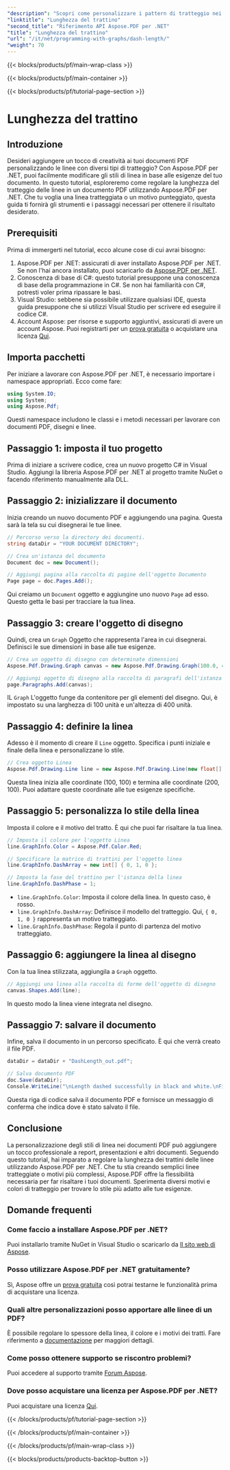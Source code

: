 ```yaml
---
"description": "Scopri come personalizzare i pattern di tratteggio nei PDF utilizzando Aspose.PDF per .NET con la nostra guida passo passo. Perfetto per aggiungere stile ai tuoi documenti."
"linktitle": "Lunghezza del trattino"
"second_title": "Riferimento API Aspose.PDF per .NET"
"title": "Lunghezza del trattino"
"url": "/it/net/programming-with-graphs/dash-length/"
"weight": 70
---
```


{{< blocks/products/pf/main-wrap-class >}}

{{< blocks/products/pf/main-container >}}

{{< blocks/products/pf/tutorial-page-section >}}

# Lunghezza del trattino

## Introduzione

Desideri aggiungere un tocco di creatività ai tuoi documenti PDF personalizzando le linee con diversi tipi di tratteggio? Con Aspose.PDF per .NET, puoi facilmente modificare gli stili di linea in base alle esigenze del tuo documento. In questo tutorial, esploreremo come regolare la lunghezza del tratteggio delle linee in un documento PDF utilizzando Aspose.PDF per .NET. Che tu voglia una linea tratteggiata o un motivo punteggiato, questa guida ti fornirà gli strumenti e i passaggi necessari per ottenere il risultato desiderato.

## Prerequisiti

Prima di immergerti nel tutorial, ecco alcune cose di cui avrai bisogno:

1. Aspose.PDF per .NET: assicurati di aver installato Aspose.PDF per .NET. Se non l'hai ancora installato, puoi scaricarlo da [Aspose.PDF per .NET](https://releases.aspose.com/pdf/net/).
2. Conoscenza di base di C#: questo tutorial presuppone una conoscenza di base della programmazione in C#. Se non hai familiarità con C#, potresti voler prima ripassare le basi.
3. Visual Studio: sebbene sia possibile utilizzare qualsiasi IDE, questa guida presuppone che si utilizzi Visual Studio per scrivere ed eseguire il codice C#.
4. Account Aspose: per risorse e supporto aggiuntivi, assicurati di avere un account Aspose. Puoi registrarti per un [prova gratuita](https://releases.aspose.com/) o acquistare una licenza [Qui](https://purchase.aspose.com/buy).

## Importa pacchetti

Per iniziare a lavorare con Aspose.PDF per .NET, è necessario importare i namespace appropriati. Ecco come fare:

```csharp
using System.IO;
using System;
using Aspose.Pdf;
```

Questi namespace includono le classi e i metodi necessari per lavorare con documenti PDF, disegni e linee.

## Passaggio 1: imposta il tuo progetto

Prima di iniziare a scrivere codice, crea un nuovo progetto C# in Visual Studio. Aggiungi la libreria Aspose.PDF per .NET al progetto tramite NuGet o facendo riferimento manualmente alla DLL. 

## Passaggio 2: inizializzare il documento

Inizia creando un nuovo documento PDF e aggiungendo una pagina. Questa sarà la tela su cui disegnerai le tue linee.

```csharp
// Percorso verso la directory dei documenti.
string dataDir = "YOUR DOCUMENT DIRECTORY";

// Crea un'istanza del documento
Document doc = new Document();

// Aggiungi pagina alla raccolta di pagine dell'oggetto Documento
Page page = doc.Pages.Add();
```

Qui creiamo un `Document` oggetto e aggiungine uno nuovo `Page` ad esso. Questo getta le basi per tracciare la tua linea.

## Passaggio 3: creare l'oggetto di disegno

Quindi, crea un `Graph` Oggetto che rappresenta l'area in cui disegnerai. Definisci le sue dimensioni in base alle tue esigenze.

```csharp
// Crea un oggetto di disegno con determinate dimensioni
Aspose.Pdf.Drawing.Graph canvas = new Aspose.Pdf.Drawing.Graph(100.0, 400.0);

// Aggiungi oggetto di disegno alla raccolta di paragrafi dell'istanza di pagina
page.Paragraphs.Add(canvas);
```

IL `Graph` L'oggetto funge da contenitore per gli elementi del disegno. Qui, è impostato su una larghezza di 100 unità e un'altezza di 400 unità.

## Passaggio 4: definire la linea

Adesso è il momento di creare il `Line` oggetto. Specifica i punti iniziale e finale della linea e personalizzane lo stile.

```csharp
// Crea oggetto Linea
Aspose.Pdf.Drawing.Line line = new Aspose.Pdf.Drawing.Line(new float[] { 100, 100, 200, 100 });
```

Questa linea inizia alle coordinate (100, 100) e termina alle coordinate (200, 100). Puoi adattare queste coordinate alle tue esigenze specifiche.

## Passaggio 5: personalizza lo stile della linea

Imposta il colore e il motivo del tratto. È qui che puoi far risaltare la tua linea.

```csharp
// Imposta il colore per l'oggetto Linea
line.GraphInfo.Color = Aspose.Pdf.Color.Red;

// Specificare la matrice di trattini per l'oggetto linea
line.GraphInfo.DashArray = new int[] { 0, 1, 0 };

// Imposta la fase del trattino per l'istanza della linea
line.GraphInfo.DashPhase = 1;
```

- `line.GraphInfo.Color`: Imposta il colore della linea. In questo caso, è rosso.
- `line.GraphInfo.DashArray`: Definisce il modello del tratteggio. Qui, `{ 0, 1, 0 }` rappresenta un motivo tratteggiato.
- `line.GraphInfo.DashPhase`: Regola il punto di partenza del motivo tratteggiato.

## Passaggio 6: aggiungere la linea al disegno

Con la tua linea stilizzata, aggiungila a `Graph` oggetto.

```csharp
// Aggiungi una linea alla raccolta di forme dell'oggetto di disegno
canvas.Shapes.Add(line);
```

In questo modo la linea viene integrata nel disegno.

## Passaggio 7: salvare il documento

Infine, salva il documento in un percorso specificato. È qui che verrà creato il file PDF.

```csharp
dataDir = dataDir + "DashLength_out.pdf";

// Salva documento PDF
doc.Save(dataDir);
Console.WriteLine("\nLength dashed successfully in black and white.\nFile saved at " + dataDir);
```

Questa riga di codice salva il documento PDF e fornisce un messaggio di conferma che indica dove è stato salvato il file.

## Conclusione

La personalizzazione degli stili di linea nei documenti PDF può aggiungere un tocco professionale a report, presentazioni e altri documenti. Seguendo questo tutorial, hai imparato a regolare la lunghezza dei trattini delle linee utilizzando Aspose.PDF per .NET. Che tu stia creando semplici linee tratteggiate o motivi più complessi, Aspose.PDF offre la flessibilità necessaria per far risaltare i tuoi documenti. Sperimenta diversi motivi e colori di tratteggio per trovare lo stile più adatto alle tue esigenze.

## Domande frequenti

### Come faccio a installare Aspose.PDF per .NET?
Puoi installarlo tramite NuGet in Visual Studio o scaricarlo da [Il sito web di Aspose](https://releases.aspose.com/pdf/net/).

### Posso utilizzare Aspose.PDF per .NET gratuitamente?
Sì, Aspose offre un [prova gratuita](https://releases.aspose.com/) così potrai testarne le funzionalità prima di acquistare una licenza.

### Quali altre personalizzazioni posso apportare alle linee di un PDF?
È possibile regolare lo spessore della linea, il colore e i motivi dei tratti. Fare riferimento a [documentazione](https://reference.aspose.com/pdf/net/) per maggiori dettagli.

### Come posso ottenere supporto se riscontro problemi?
Puoi accedere al supporto tramite [Forum Aspose](https://forum.aspose.com/c/pdf/10).

### Dove posso acquistare una licenza per Aspose.PDF per .NET?
Puoi acquistare una licenza [Qui](https://purchase.aspose.com/buy).

{{< /blocks/products/pf/tutorial-page-section >}}

{{< /blocks/products/pf/main-container >}}

{{< /blocks/products/pf/main-wrap-class >}}

{{< blocks/products/products-backtop-button >}}